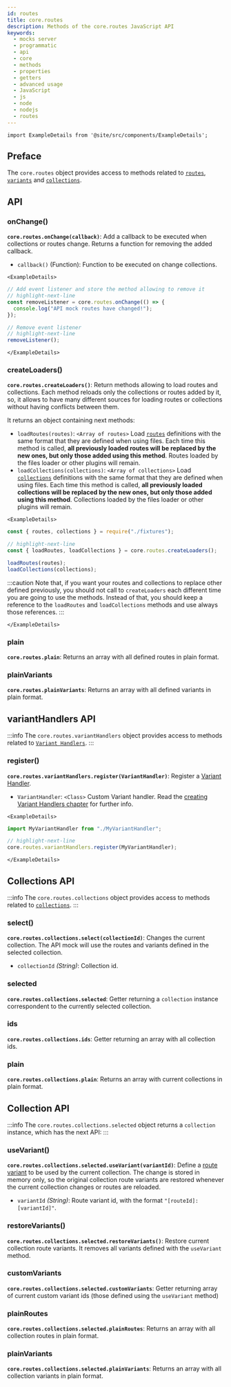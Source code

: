 ```yaml
---
id: routes
title: core.routes
description: Methods of the core.routes JavaScript API
keywords:
  - mocks server
  - programmatic
  - api
  - core
  - methods
  - properties
  - getters
  - advanced usage
  - JavaScript
  - js
  - node
  - nodejs
  - routes
---
```


```mdx-code-block
import ExampleDetails from '@site/src/components/ExampleDetails';
```

## Preface

The `core.routes` object provides access to methods related to [`routes`](usage/routes.md), [`variants`](usage/variants.md) and [`collections`](usage/collections.md).

## API

### onChange()

__`core.routes.onChange(callback)`__: Add a callback to be executed when collections or routes change. Returns a function for removing the added callback.
* `callback()` (Function): Function to be executed on change collections.

```mdx-code-block
<ExampleDetails>
```

```js
// Add event listener and store the method allowing to remove it
// highlight-next-line
const removeListener = core.routes.onChange(() => {
  console.log("API mock routes have changed!");
});

// Remove event listener
// highlight-next-line
removeListener();
```

```mdx-code-block
</ExampleDetails>
```

### createLoaders()

__`core.routes.createLoaders()`__: Return methods allowing to load routes and collections. Each method reloads only the collections or routes added by it, so, it allows to have many different sources for loading routes or collections without having conflicts between them.

It returns an object containing next methods:

* `loadRoutes(routes)`: `<Array of routes>` Load [`routes`](usage/routes.md) definitions with the same format that they are defined when using files. Each time this method is called, __all previously loaded routes will be replaced by the new ones, but only those added using this method__. Routes loaded by the files loader or other plugins will remain.
* `loadCollections(collections)`: `<Array of collections>` Load [`collections`](usage/collections.md) definitions with the same format that they are defined when using files. Each time this method is called, __all previously loaded collections will be replaced by the new ones, but only those added using this method__. Collections loaded by the files loader or other plugins will remain.

```mdx-code-block
<ExampleDetails>
```

```js
const { routes, collections } = require("./fixtures");

// highlight-next-line
const { loadRoutes, loadCollections } = core.routes.createLoaders();

loadRoutes(routes);
loadCollections(collections);
```

:::caution
Note that, if you want your routes and collections to replace other defined previously, you should not call to `createLoaders` each different time you are going to use the methods. Instead of that, you should keep a reference to the `loadRoutes` and `loadCollections` methods and use always those references.
:::

```mdx-code-block
</ExampleDetails>
```


### plain

__`core.routes.plain`__: Returns an array with all defined routes in plain format.

### plainVariants

__`core.routes.plainVariants`__: Returns an array with all defined variants in plain format.

## variantHandlers API

:::info
The `core.routes.variantHandlers` object provides access to methods related to [`Variant Handlers`](variant-handlers/intro.md).
:::

### register()

__`core.routes.variantHandlers.register(VariantHandler)`__: Register a [Variant Handler](variant-handlers/intro.md).
* `VariantHandler`: `<Class>` Custom Variant handler. Read the [creating Variant Handlers chapter](variant-handlers/development.md) for further info.

```mdx-code-block
<ExampleDetails>
```

```js
import MyVariantHandler from "./MyVariantHandler";

// highlight-next-line
core.routes.variantHandlers.register(MyVariantHandler);
```

```mdx-code-block
</ExampleDetails>
```

## Collections API

:::info
The `core.routes.collections` object provides access to methods related to [`collections`](usage/collections.md).
:::

### select()

__`core.routes.collections.select(collectionId)`__: Changes the current collection. The API mock will use the routes and variants defined in the selected collection.
* `collectionId` _(String)_: Collection id.

### selected

__`core.routes.collections.selected`__: Getter returning a `collection` instance correspondent to the currently selected collection.

### ids

__`core.routes.collections.ids`__: Getter returning an array with all collection ids.

### plain

__`core.routes.collections.plain`__: Returns an array with current collections in plain format.

## Collection API

:::info
The `core.routes.collections.selected` object returns a `collection` instance, which has the next API:
:::

### useVariant()

__`core.routes.collections.selected.useVariant(variantId)`__: Define a [route variant](usage/variants.md) to be used by the current collection. The change is stored in memory only, so the original collection route variants are restored whenever the current collection changes or routes are reloaded.
* `variantId` _(String)_: Route variant id, with the format `"[routeId]:[variantId]"`.

### restoreVariants()

__`core.routes.collections.selected.restoreVariants()`__: Restore current collection route variants. It removes all variants defined with the `useVariant` method.

### customVariants

__`core.routes.collections.selected.customVariants`__: Getter returning array of current custom variant ids (those defined using the `useVariant` method)

### plainRoutes

__`core.routes.collections.selected.plainRoutes`__: Returns an array with all collection routes in plain format.

### plainVariants

__`core.routes.collections.selected.plainVariants`__: Returns an array with all collection variants in plain format.
